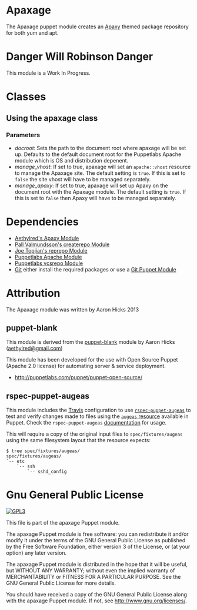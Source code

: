 # Apaxage

The Apaxage puppet module creates an [Apaxy](http://adamwhitcroft.com/apaxy/) themed package repository for both yum and apt.

# Danger Will Robinson Danger

This module is a Work In Progress.

# Classes

## Using the apaxage class

### Parameters

* *docroot*: Sets the path to the document root where apaxage will be set up. Defaults to the default document root for the Puppetlabs Apache module which is OS and distribution depenent.
* *manage_vhost*: If set to true, apaxage will set an `apache::vhost` resource to manage the Apaxage site. The default setting is `true`. If this is set to `false` the site vhost will have to be managed separately.
* *manage_apaxy*: If set to true, apaxage will set up Apaxy on the document root with the Apaxage module. The default setting is `true`. If this is set to `false` then Apaxy will have to be managed separately.

# Dependencies

* [Aethylred's Apaxy Module](https://github.com/Aethylred/puppet-apaxy)
* [Pall Valmundsson's createrepo Module](https://github.com/pall-valmundsson/puppet-createrepo)
* [Joe Topjian's reprepo Module](https://github.com/jtopjian/puppet-reprepro)
* [Puppetlabs Apache Module](https://github.com/puppetlabs/puppetlabs-apache)
* [Puppetlabs vcsrepo Module](https://github.com/puppetlabs/puppetlabs-vcsrepo)
* [Git](http://git-scm.com/) either install the required packages or use a [Git Puppet Module](https://github.com/nesi/puppet-git) 

# Attribution

The Apaxage module was written by Aaron Hicks 2013

## puppet-blank

This module is derived from the [puppet-blank](https://github.com/Aethylred/puppet-blank) module by Aaron Hicks (aethylred@gmail.com)

This module has been developed for the use with Open Source Puppet (Apache 2.0 license) for automating server & service deployment.

* http://puppetlabs.com/puppet/puppet-open-source/

## rspec-puppet-augeas

This module includes the [Travis](https://travis-ci.org) configuration to use [`rspec-puppet-augeas`](https://github.com/domcleal/rspec-puppet-augeas) to test and verify changes made to files using the [`augeas` resource](http://docs.puppetlabs.com/references/latest/type.html#augeas) available in Puppet. Check the `rspec-puppet-augeas` [documentation](https://github.com/domcleal/rspec-puppet-augeas/blob/master/README.md) for usage.

This will require a copy of the original input files to `spec/fixtures/augeas` using the same filesystem layout that the resource expects:

    $ tree spec/fixtures/augeas/
    spec/fixtures/augeas/
    `-- etc
        `-- ssh
            `-- sshd_config

# Gnu General Public License

[![GPL3](http://www.gnu.org/graphics/gplv3-127x51.png)](http://www.gnu.org/licenses)

This file is part of the apaxage Puppet module.

The apaxage Puppet module is free software: you can redistribute it and/or modify it under the terms of the GNU General Public License as published by the Free Software Foundation, either version 3 of the License, or (at your option) any later version.

The apaxage Puppet module is distributed in the hope that it will be useful, but WITHOUT ANY WARRANTY; without even the implied warranty of MERCHANTABILITY or FITNESS FOR A PARTICULAR PURPOSE.  See the GNU General Public License for more details.

You should have received a copy of the GNU General Public License along with the apaxage Puppet module.  If not, see <http://www.gnu.org/licenses/>.
